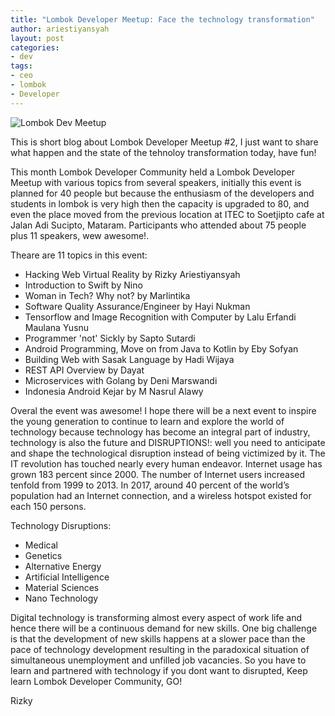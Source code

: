 ```yaml
---
title: "Lombok Developer Meetup: Face the technology transformation"
author: ariestiyansyah
layout: post
categories:
- dev
tags:
- ceo
- lombok
- Developer
---
```


![Lombok Dev Meetup](http://oonlab.com/images/lombokdev.jpg)

This is short blog about Lombok Developer Meetup #2, I just want to share what happen and the state of the tehnoloy transformation today, have fun!

This month Lombok Developer Community held a Lombok Developer Meetup with various topics from several speakers, initially this event is planned for 40 people but because the enthusiasm of the developers and students in lombok is very high then the capacity is upgraded to 80, and even the place moved from the previous location at ITEC to Soetjipto cafe at Jalan Adi Sucipto, Mataram. Participants who attended about 75 people plus 11 speakers, wew awesome!.

Theare are 11 topics in this event:

- Hacking Web Virtual Reality by Rizky Ariestiyansyah
- Introduction to Swift by Nino
- Woman in Tech? Why not? by Marlintika
- Software Quality Assurance/Engineer by Hayi Nukman 
- Tensorflow and Image Recognition with Computer by Lalu Erfandi Maulana Yusnu	
- Programmer 'not' Sickly by Sapto Sutardi          	
- Android Programming, Move on from Java to Kotlin by Eby Sofyan
- Building Web with Sasak Language by Hadi Wijaya
- REST API Overview by Dayat
- Microservices with Golang by Deni Marswandi	
- Indonesia Android Kejar by M Nasrul Alawy	

Overal the event was awesome! I hope there will be a next event to inspire the young generation to continue to learn and explore the world of technology because technology has become an integral part of industry, technology is also the future and DISRUPTIONS!: well you need to anticipate and shape the technological disruption instead of being victimized by it. The IT revolution has touched nearly every human endeavor. Internet usage has grown 183 percent since 2000. The number of Internet users increased tenfold from 1999 to 2013. In 2017, around 40 percent of the world’s population had an Internet connection, and a wireless hotspot existed for each 150 persons.

Technology Disruptions:

- Medical
- Genetics
- Alternative Energy
- Artificial Intelligence 
- Material Sciences
- Nano Technology

Digital technology is transforming almost every aspect of work life and hence there will be a continuous demand for new skills. One big challenge is that the development of new skills happens at a slower pace than the pace of technology development resulting in the paradoxical situation of simultaneous unemployment and unfilled job vacancies. So you have to learn and partnered with technology if you dont want to disrupted, Keep learn Lombok Developer Community, GO!

Rizky